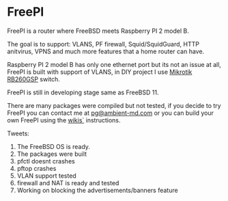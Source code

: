 # FreePI
FreePI is a router where FreeBSD meets Raspberry PI 2 model B.

The goal is to support: VLANS, PF firewall, Squid/SquidGuard, HTTP anitvirus, VPNS and much more features that a home router can have.

Raspberry PI 2 model B has only one ethernet port but its not an issue at all, FreePI is built with support of VLANS, in DIY project I use [Mikrotik RB260GSP](http://routerboard.com/RB260GSP) switch.

FreePI is still in developing stage same as FreeBSD 11. 

There are many packages were compiled but not tested, if you decide to try FreePI you can contact me at pg@ambient-md.com or you can build your own FreePI using the [wikis`](https://github.com/PetruGarstea/FreePI/wiki) instructions.

Tweets:

1. The FreeBSD OS is ready.
2. The packages were built
3. pfctl doesnt crashes
4. pftop crashes
5. VLAN support tested
6. firewall and NAT is ready and tested
7. Working on blocking the advertisements/banners feature  
